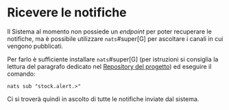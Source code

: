 # Ricevere le notifiche

Il Sistema al momento non possiede un _endpoint_ per poter recuperare le notifiche, ma è possibile utilizzare `nats`#super[G] per ascoltare i canali in cui vengono pubblicati.

Per farlo è sufficiente installare `nats`#super[G] (per istruzioni si consiglia la lettura del paragrafo dedicato nel [Repository del progetto](https://github.com/nats-io/natscli#installation)) ed eseguire il comando:

`nats sub "stock.alert.>"`

Ci si troverà quindi in ascolto di tutte le notifiche inviate dal sistema.

<!--raw-typst #pagebreak() -->